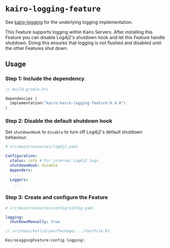 # `kairo-logging-feature`

See [kairo-logging](/kairo-logging/) for the underlying logging implementation.

This Feature supports logging within Kairo Servers.
After installing this Feature you can disable Log4j2's shutdown hook
and let this Feature handle shutdown.
Doing this ensures that logging is not flushed and disabled until the other Features shut down.

## Usage

### Step 1: Include the dependency

```kotlin
// build.gradle.kts

dependencies {
  implementation("kairo:kairo-logging-feature:0.4.0")
}
```

### Step 2: Disable the default shutdown hook

Set `shutdownHook` to `disable` to turn off Log4j2's default shutdown behaviour.

```yaml
# src/main/resources/log4j2.yaml

Configuration:
  status: info # For internal Log4j2 logs.
  shutdownHook: disable
  Appenders:
    ...
  Loggers:
    ...
```

### Step 3: Create and configure the Feature

```yaml
# src/main/resources/config/config.yaml

logging:
  shutDownManually: true
```

```kotlin
// src/main/kotlin/yourPackage/.../YourFile.kt

KairoLoggingFeature(config.logging)
```
